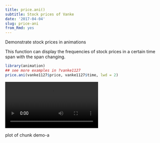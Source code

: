 ```yaml
---
title: price.ani()
subtitle: Stock prices of Vanke
date: '2017-04-04'
slug: price-ani
from_Rmd: yes
---
```

Demonstrate stock prices in animations

This function can display the frequencies of stock prices in a certain time
span with the span changing.
 

```r
library(animation)
## see more examples in ?vanke1127
price.ani(vanke1127$price, vanke1127$time, lwd = 2)
```

<video controls loop autoplay><source src="https://assets.yihui.org/figures/animation/example/price-ani/demo-a.mp4" /><p>plot of chunk demo-a</p></video>
